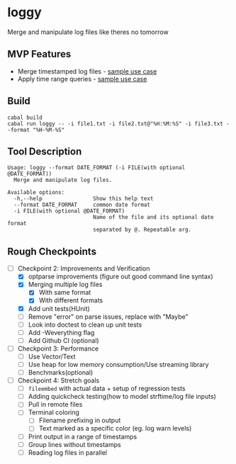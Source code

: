# loggy

Merge and manipulate log files like theres no tomorrow

## MVP Features

- Merge timestamped log files - [sample use case](https://stackoverflow.com/questions/15866772/merging-multiple-log-files-by-date-including-multilines)
- Apply time range queries - [sample use case](https://stackoverflow.com/q/7575267/3656081)

## Build

```
cabal build
cabal run loggy -- -i file1.txt -i file2.txt@"%H:%M:%S" -i file3.txt --format "%H-%M-%S"
```

## Tool Description

```
Usage: loggy --format DATE_FORMAT (-i FILE(with optional @DATE_FORMAT))
  Merge and manipulate log files.

Available options:
  -h,--help                Show this help text
  --format DATE_FORMAT     common date format
  -i FILE(with optional @DATE_FORMAT)
                           Name of the file and its optional date format
                           separated by @. Repeatable arg.
```

## Rough Checkpoints

- [ ] Checkpoint 2: Improvements and Verification
  - [x] optparse improvements (figure out good command line syntax)
  - [x] Merging multiple log files
    - [x] With same format
    - [x] With different formats
  - [x] Add unit tests(HUnit)
  - [ ] Remove "error" on parse issues, replace with "Maybe"
  - [ ] Look into doctest to clean up unit tests
  - [ ] Add -Weverything flag
  - [ ] Add Github CI (optional)
- [ ] Checkpoint 3: Performance
  - [ ] Use Vector/Text
  - [ ] Use heap for low memory consumption/Use streaming library
  - [ ] Benchmarks(optional)
- [ ] Checkpoint 4: Stretch goals
  - [ ] `fileembed` with actual data + setup of regression tests
  - [ ] Adding quickcheck testing(how to model strftime/log file inputs)
  - [ ] Pull in remote files
  - [ ] Terminal coloring
    - [ ] Filename prefixing in output
    - [ ] Text marked as a specific color (eg. log warn levels)
  - [ ] Print output in a range of timestamps
  - [ ] Group lines without timestamps
  - [ ] Reading log files in parallel

